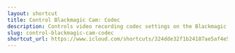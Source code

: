 ```yaml
---
layout: shortcut
title: Control Blackmagic Cam: Codec
description: Controls video recording codec settings on the Blackmagic Camera app for iOS
slug: control-blackmagic-cam-codec
shortcut_url: https://www.icloud.com/shortcuts/324dde32f1b24187ae5af4e5819f130c
---
```

